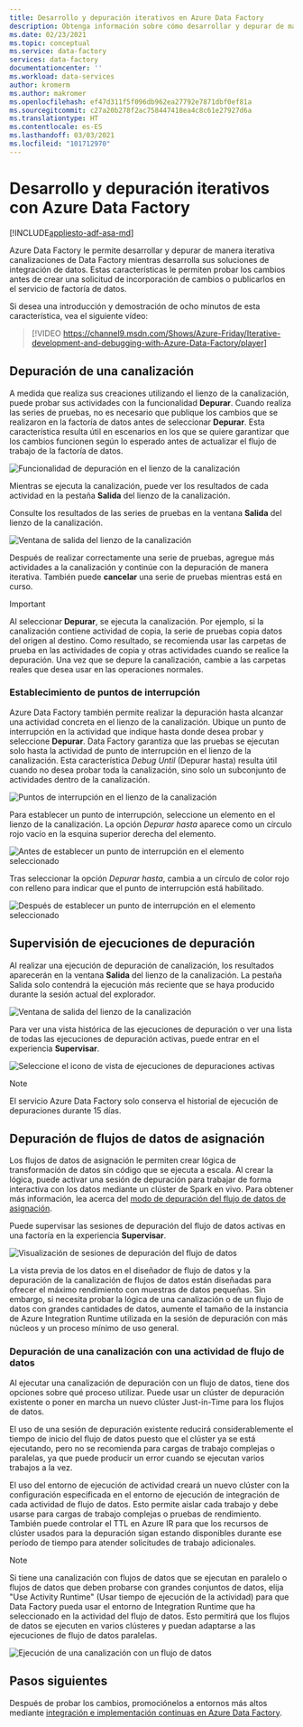 ```yaml
---
title: Desarrollo y depuración iterativos en Azure Data Factory
description: Obtenga información sobre cómo desarrollar y depurar de manera iterativa las canalizaciones de Data Factory en ADF UX.
ms.date: 02/23/2021
ms.topic: conceptual
ms.service: data-factory
services: data-factory
documentationcenter: ''
ms.workload: data-services
author: kromerm
ms.author: makromer
ms.openlocfilehash: ef47d311f5f096db962ea27792e7871dbf0ef81a
ms.sourcegitcommit: c27a20b278f2ac758447418ea4c8c61e27927d6a
ms.translationtype: HT
ms.contentlocale: es-ES
ms.lasthandoff: 03/03/2021
ms.locfileid: "101712970"
---
```

# <a name="iterative-development-and-debugging-with-azure-data-factory"></a>Desarrollo y depuración iterativos con Azure Data Factory
[!INCLUDE[appliesto-adf-asa-md](includes/appliesto-adf-asa-md.md)]

Azure Data Factory le permite desarrollar y depurar de manera iterativa canalizaciones de Data Factory mientras desarrolla sus soluciones de integración de datos. Estas características le permiten probar los cambios antes de crear una solicitud de incorporación de cambios o publicarlos en el servicio de factoría de datos. 

Si desea una introducción y demostración de ocho minutos de esta característica, vea el siguiente vídeo:

> [!VIDEO https://channel9.msdn.com/Shows/Azure-Friday/Iterative-development-and-debugging-with-Azure-Data-Factory/player]

## <a name="debugging-a-pipeline"></a>Depuración de una canalización

A medida que realiza sus creaciones utilizando el lienzo de la canalización, puede probar sus actividades con la funcionalidad **Depurar**. Cuando realiza las series de pruebas, no es necesario que publique los cambios que se realizaron en la factoría de datos antes de seleccionar **Depurar**. Esta característica resulta útil en escenarios en los que se quiere garantizar que los cambios funcionen según lo esperado antes de actualizar el flujo de trabajo de la factoría de datos.

![Funcionalidad de depuración en el lienzo de la canalización](media/iterative-development-debugging/iterative-development-1.png)

Mientras se ejecuta la canalización, puede ver los resultados de cada actividad en la pestaña **Salida** del lienzo de la canalización.

Consulte los resultados de las series de pruebas en la ventana **Salida** del lienzo de la canalización.

![Ventana de salida del lienzo de la canalización](media/iterative-development-debugging/iterative-development-2.png)

Después de realizar correctamente una serie de pruebas, agregue más actividades a la canalización y continúe con la depuración de manera iterativa. También puede **cancelar** una serie de pruebas mientras está en curso.

> [!IMPORTANT]
> Al seleccionar **Depurar**, se ejecuta la canalización. Por ejemplo, si la canalización contiene actividad de copia, la serie de pruebas copia datos del origen al destino. Como resultado, se recomienda usar las carpetas de prueba en las actividades de copia y otras actividades cuando se realice la depuración. Una vez que se depure la canalización, cambie a las carpetas reales que desea usar en las operaciones normales.

### <a name="setting-breakpoints"></a>Establecimiento de puntos de interrupción

Azure Data Factory también permite realizar la depuración hasta alcanzar una actividad concreta en el lienzo de la canalización. Ubique un punto de interrupción en la actividad que indique hasta donde desea probar y seleccione **Depurar**. Data Factory garantiza que las pruebas se ejecutan solo hasta la actividad de punto de interrupción en el lienzo de la canalización. Esta característica *Debug Until* (Depurar hasta) resulta útil cuando no desea probar toda la canalización, sino solo un subconjunto de actividades dentro de la canalización.

![Puntos de interrupción en el lienzo de la canalización](media/iterative-development-debugging/iterative-development-3.png)

Para establecer un punto de interrupción, seleccione un elemento en el lienzo de la canalización. La opción *Depurar hasta* aparece como un círculo rojo vacío en la esquina superior derecha del elemento.

![Antes de establecer un punto de interrupción en el elemento seleccionado](media/iterative-development-debugging/iterative-development-4.png)

Tras seleccionar la opción *Depurar hasta*, cambia a un círculo de color rojo con relleno para indicar que el punto de interrupción está habilitado.

![Después de establecer un punto de interrupción en el elemento seleccionado](media/iterative-development-debugging/iterative-development-5.png)

## <a name="monitoring-debug-runs"></a>Supervisión de ejecuciones de depuración

Al realizar una ejecución de depuración de canalización, los resultados aparecerán en la ventana **Salida** del lienzo de la canalización. La pestaña Salida solo contendrá la ejecución más reciente que se haya producido durante la sesión actual del explorador. 

![Ventana de salida del lienzo de la canalización](media/iterative-development-debugging/iterative-development-2.png)

Para ver una vista histórica de las ejecuciones de depuración o ver una lista de todas las ejecuciones de depuración activas, puede entrar en el experiencia **Supervisar**. 

![Seleccione el icono de vista de ejecuciones de depuraciones activas](media/iterative-development-debugging/view-debug-runs.png)

> [!NOTE]
> El servicio Azure Data Factory solo conserva el historial de ejecución de depuraciones durante 15 días. 

## <a name="debugging-mapping-data-flows"></a>Depuración de flujos de datos de asignación

Los flujos de datos de asignación le permiten crear lógica de transformación de datos sin código que se ejecuta a escala. Al crear la lógica, puede activar una sesión de depuración para trabajar de forma interactiva con los datos mediante un clúster de Spark en vivo. Para obtener más información, lea acerca del [modo de depuración del flujo de datos de asignación](concepts-data-flow-debug-mode.md).

Puede supervisar las sesiones de depuración del flujo de datos activas en una factoría en la experiencia **Supervisar**.

![Visualización de sesiones de depuración del flujo de datos](media/iterative-development-debugging/view-dataflow-debug-sessions.png)

La vista previa de los datos en el diseñador de flujo de datos y la depuración de la canalización de flujos de datos están diseñadas para ofrecer el máximo rendimiento con muestras de datos pequeñas. Sin embargo, si necesita probar la lógica de una canalización o de un flujo de datos con grandes cantidades de datos, aumente el tamaño de la instancia de Azure Integration Runtime utilizada en la sesión de depuración con más núcleos y un proceso mínimo de uso general.
 
### <a name="debugging-a-pipeline-with-a-data-flow-activity"></a>Depuración de una canalización con una actividad de flujo de datos

Al ejecutar una canalización de depuración con un flujo de datos, tiene dos opciones sobre qué proceso utilizar. Puede usar un clúster de depuración existente o poner en marcha un nuevo clúster Just-in-Time para los flujos de datos.

El uso de una sesión de depuración existente reducirá considerablemente el tiempo de inicio del flujo de datos puesto que el clúster ya se está ejecutando, pero no se recomienda para cargas de trabajo complejas o paralelas, ya que puede producir un error cuando se ejecutan varios trabajos a la vez.

El uso del entorno de ejecución de actividad creará un nuevo clúster con la configuración especificada en el entorno de ejecución de integración de cada actividad de flujo de datos. Esto permite aislar cada trabajo y debe usarse para cargas de trabajo complejas o pruebas de rendimiento. También puede controlar el TTL en Azure IR para que los recursos de clúster usados para la depuración sigan estando disponibles durante ese período de tiempo para atender solicitudes de trabajo adicionales.

> [!NOTE]
> Si tiene una canalización con flujos de datos que se ejecutan en paralelo o flujos de datos que deben probarse con grandes conjuntos de datos, elija "Use Activity Runtime" (Usar tiempo de ejecución de la actividad) para que Data Factory pueda usar el entorno de Integration Runtime que ha seleccionado en la actividad del flujo de datos. Esto permitirá que los flujos de datos se ejecuten en varios clústeres y puedan adaptarse a las ejecuciones de flujo de datos paralelas.

![Ejecución de una canalización con un flujo de datos](media/iterative-development-debugging/iterative-development-dataflow.png)

## <a name="next-steps"></a>Pasos siguientes

Después de probar los cambios, promociónelos a entornos más altos mediante [integración e implementación continuas en Azure Data Factory](continuous-integration-deployment.md).
